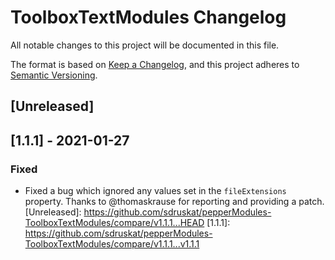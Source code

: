 # ToolboxTextModules Changelog
All notable changes to this project will be documented in this file.

The format is based on [Keep a Changelog](https://keepachangelog.com/en/1.0.0/),
and this project adheres to [Semantic Versioning](https://semver.org/spec/v2.0.0.html).

## [Unreleased]

## [1.1.1] - 2021-01-27

### Fixed

- Fixed a bug which ignored any values set in the `fileExtensions` property. Thanks to @thomaskrause for reporting and providing a patch.
[Unreleased]: https://github.com/sdruskat/pepperModules-ToolboxTextModules/compare/v1.1.1...HEAD
[1.1.1]: https://github.com/sdruskat/pepperModules-ToolboxTextModules/compare/v1.1.1...v1.1.1

